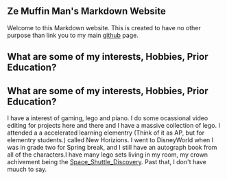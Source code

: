## Ze Muffin Man's Markdown Website

Welcome to this Markdown website. This is created to have no other purpose than link you to my main [github](https://iamzemuffinman.github.io/) page.

## What are some of my interests, Hobbies, Prior Education?
## What are some of my interests, Hobbies, Prior Education?
I have a interest of gaming, lego and piano. I do some ocassional video editing for projects here and there and I have a massive collection of lego. I attended a a accelerated learning elementry (Think of it as AP, but for elementry students.) called New Horizions. I went to DisneyWorld when I was in grade two for Spring break, and I still have an autograph book from all of the characters.I have many lego sets living in my room, my crown achivement being the [Space_Shuttle_Discovery](https://www.lego.com/en-ca/product/nasa-space-shuttle-discovery-10283). Past that, I don't have muuch to say.


